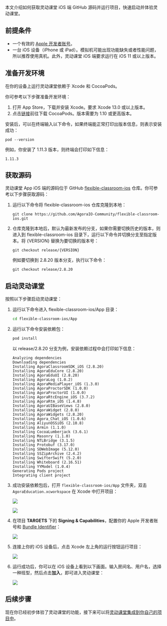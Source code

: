 本文介绍如何获取灵动课堂 iOS 端 GitHub 源码并运行项目，快速启动并体验灵动课堂。

## 前提条件
-   一个有效的 [Apple 开发者账号](https://developer.apple.com/)。
-   一台 iOS 设备（iPhone 或 iPad）。模拟机可能出现功能缺失或者性能问题，所以推荐使用真机。此外，灵动课堂 iOS 端要求运行在 iOS 11 或以上版本。

## 准备开发环境

在你的设备上运行灵动课堂依赖于 Xcode 和 CocoaPods。

你可参考以下步骤准备开发环境：

1. 打开 App Store，下载并安装 Xcode。要求 Xcode 13.0 或以上版本。
2. 点击[链接](https://guides.cocoapods.org/using/getting-started.html#getting-started)前往下载 CocoaPods。版本需要为 1.10 或更高版本。

安装后，可以在终端输入以下命令，如果终端能正常打印出版本信息，则表示安装成功：


```
pod --version
```

例如，你安装了 1.11.3 版本，则终端会打印如下信息：

```
1.11.3
```

## 获取源码

灵动课堂 App iOS 端的源码位于 GitHub [flexible-classroom-ios](https://github.com/AgoraIO-Community/flexible-classroom-ios) 仓库。你可参考以下步骤获取源码：

1. 运行以下命令将 flexible-classroom-ios 仓库克隆到本地：
	
	```
	git clone https://github.com/AgoraIO-Community/flexible-classroom-ios.git
	```

2. 仓库克隆到本地后，默认为最新发布的分支，如果你需要切换历史的版本，则进入到 flexible-classroom-ios 目录下，运行以下命令并切换分支至指定版本。将 {VERSION} 替换为要切换的版本号：
	
	```
	git checkout release/{VERSION} 
	```
	
	例如要切换到 2.8.20 版本分支，执行以下命令：
	
	```
	git checkout release/2.8.20
	```

## 启动灵动课堂

按照以下步骤启动灵动课堂：

1. 运行以下命令进入 flexible-classroom-ios/App 目录：

    ```bash
    cd flexible-classroom-ios/App
    ```

2. 运行以下命令安装依赖包：

   ```bash
   pod install
   ```
   以 release/2.8.20 分支为例，安装依赖过程中会打印如下信息：

   ```
   Analyzing dependencies
   Downloading dependencies
   Installing AgoraClassroomSDK_iOS (2.8.20)
   Installing AgoraEduCore (2.8.20)
   Installing AgoraEduUI (2.8.20)
   Installing AgoraLog (1.0.2)
   Installing AgoraMediaPlayer_iOS (1.3.0)
   Installing AgoraProctorSDK (1.0.0)
   Installing AgoraProctorUI (1.0.0)
   Installing AgoraRtcEngine_iOS (3.7.2)
   Installing AgoraRtm_iOS (1.4.8)
   Installing AgoraUIBaseViews (2.8.0)
   Installing AgoraWidget (2.8.0)
   Installing AgoraWidgets (2.8.20)
   Installing Agora_Chat_iOS (1.0.6)
   Installing AliyunOSSiOS (2.10.8)
   Installing Armin (1.1.0)
   Installing CocoaLumberjack (3.6.1)
   Installing Masonry (1.1.0)
   Installing NTLBridge (3.1.5)
   Installing Protobuf (3.17.0)
   Installing SDWebImage (5.12.0)
   Installing SSZipArchive (2.4.2)
   Installing SwifterSwift (5.2.0)
   Installing Whiteboard (2.16.51)
   Installing YYModel (1.0.4)
   Generating Pods project
   Integrating client project
   ```

3. 成功安装依赖包后，打开 `flexible-classroom-ios/App` 文件夹，双击 `AgoraEducation.xcworkspace` 在 Xcode 中打开项目：

   ![](https://web-cdn.agora.io/docs-files/1648725644218)

   ![](https://web-cdn.agora.io/docs-files/1648725725804)

4. 在项目 **TARGETS** 下的 **Signing & Capabilities**，配置你的 Apple 开发者账号和 [Bundle Identifier](https://developer.apple.com/documentation/appstoreconnectapi/bundle_ids)：

   ![](https://web-cdn.agora.io/docs-files/1648725848162)

5. 连接上你的 iOS 设备后，点击 Xcode 左上角的运行按钮运行项目：

   ![](https://web-cdn.agora.io/docs-files/1648725959472)

6. 运行成功后，你可以在 iOS 设备上看到以下画面。输入房间名、用户名，选择一种班型，然后点击**加入**，即可进入灵动课堂：

   ![](https://web-cdn.agora.io/docs-files/1648726024179)

## 后续步骤

现在你已经初步体验了灵动课堂的功能，接下来可以将[灵动课堂集成到你自己的项目中](/cn/agora-class/agora_class_integrate_ios?platform=iOS)。